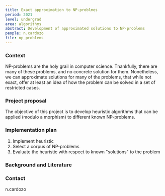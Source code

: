 ```yaml
---
title: Exact approximation to NP-problmes
period: 2021 
level: undergrad
area: algorithms
abstract: Development of approximated solutions to NP-problems
people: n.cardozo
file: np_problems
---
```


### Context

NP-problems are the holy grail in computer science. Thankfully, there are many of these problems, and no concrete solution for them. Nonetheless, we can approximate solutions for many of the problems, that while not exact, offer at least an idea of how the problem can be solved in a set of restricted cases.

### Project proposal

The objective of this project is to develop heuristic algorithms that can be applied (modulo a morphism) to different known NP-problems.

### Implementation plan

1. Implement heuristic
2. Select a corpus of NP-problems
3. Evaluate the heuristic with respect to known "solutions" to the problem

### Background and Literature

### Contact

n.cardozo
